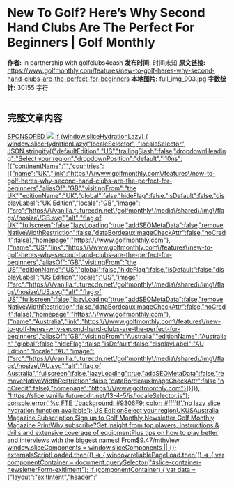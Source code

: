 # New To Golf? Here’s Why Second Hand Clubs Are The Perfect For Beginners | Golf Monthly

**作者:** In partnership with golfclubs4cash
**发布时间:** 时间未知
**原文链接:** https://www.golfmonthly.com/features/new-to-golf-heres-why-second-hand-clubs-are-the-perfect-for-beginners
**本地图片:** full_img_003.jpg
**字数统计:** 30155 字符

---

## 完整文章内容

<a href="SPONSORED_LINK_URL" target="SPONSORED_LINK_MODE" >
<span>SPONSORED</span>
<img src="SPONSORED_IMAGE_URL" />
    if (window.sliceHydrationLazy) {
        window.sliceHydrationLazy("localeSelector", "localeSelector", JSON.stringify({"defaultEdition":"US","trailingSlash":false,"dropdownHeading":"Select your region","dropdownPosition":"default","l10ns":[{"continentName":"","countries":[{"name":"UK","link":"https:\/\/www.golfmonthly.com\/features\/new-to-golf-heres-why-second-hand-clubs-are-the-perfect-for-beginners","aliasOf":"GB","visitingFrom":"the UK","editionName":"UK","global":false,"hideFlag":false,"isDefault":false,"displayLabel":"UK Edition","locale":"GB","image":{"src":"https:\/\/vanilla.futurecdn.net\/golfmonthly\/media\/shared\/img\/flags\/nosize\/GB.svg","alt":"flag of UK","fullscreen":false,"lazyLoading":true,"addSEOMetaData":false,"removeNativeWidthRestriction":false,"dataBordeauxImageCheckAttr":false,"noCredit":false},"homepage":"https:\/\/www.golfmonthly.com"},{"name":"US","link":"https:\/\/www.golfmonthly.com\/features\/new-to-golf-heres-why-second-hand-clubs-are-the-perfect-for-beginners","aliasOf":"GB","visitingFrom":"the US","editionName":"US","global":false,"hideFlag":false,"isDefault":false,"displayLabel":"US Edition","locale":"US","image":{"src":"https:\/\/vanilla.futurecdn.net\/golfmonthly\/media\/shared\/img\/flags\/nosize\/US.svg","alt":"flag of US","fullscreen":false,"lazyLoading":true,"addSEOMetaData":false,"removeNativeWidthRestriction":false,"dataBordeauxImageCheckAttr":false,"noCredit":false},"homepage":"https:\/\/www.golfmonthly.com"},{"name":"Australia","link":"https:\/\/www.golfmonthly.com\/features\/new-to-golf-heres-why-second-hand-clubs-are-the-perfect-for-beginners","aliasOf":"GB","visitingFrom":"Australia","editionName":"Australian","global":false,"hideFlag":false,"isDefault":false,"displayLabel":"AU Edition","locale":"AU","image":{"src":"https:\/\/vanilla.futurecdn.net\/golfmonthly\/media\/shared\/img\/flags\/nosize\/AU.svg","alt":"flag of Australia","fullscreen":false,"lazyLoading":true,"addSEOMetaData":false,"removeNativeWidthRestriction":false,"dataBordeauxImageCheckAttr":false,"noCredit":false},"homepage":"https:\/\/www.golfmonthly.com"}]}]}), "https://slice.vanilla.futurecdn.net/13-4-5/js/localeSelector.js");
        console.error('%c FTE ','background: #9306F9; color: #ffffff','no lazy slice hydration function available');
US EditionSelect your regionUKUSAustralia
Magazine Subscription
Sign up to Golf Monthly Newsletter
Golf Monthly Magazine PrintWhy subscribe?Get insight from top players, instructions & drills and extensive coverage of equipmentPlus tips on how to play better and interviews with the biggest names! From$9.47/mthView
    window.sliceComponents = window.sliceComponents || {};
    externalsScriptLoaded.then(() => {
        window.reliablePageLoad.then(() => {
            var componentContainer = document.querySelector("#slice-container-newsletterForm-exitIntent");
            if (componentContainer) {
                var data = {"layout":"exitIntent","header":"<svg width=\"179\" height=\"50\" viewBox=\"0 0 179 50\" xmlns=\"http:\/\/www.w3.org\/2000\/svg\">\n<title>Golf Monthly<\/title>\n  <defs>\n    <path id=\"path-1\" d=\"M.019.082h132.525V50H.019z\"\/>\n  <\/defs>\n  <path d=\"M73.779 39.167c-7.268 0-14.062-6.531-14.062-13.457v-.96c0-6.925 6.785-13.503 14.053-13.503 7.337 0 13.909 6.578 13.909 13.503v.96c0 6.926-6.563 13.457-13.9 13.457zM73.769 50c14.81 0 25.918-11.177 25.918-24.96v-.136C99.687 11.12 88.717.082 73.905.082c-14.81 0-25.919 11.176-25.919 24.959v.137C47.986 38.96 58.957 50 73.768 50z\" id=\"Fill-1\" fill=\"#1B1B1B\"\/>\n  <path id=\"Fill-2\" fill=\"#1B1B1B\" mask=\"url(#mask-2)\" d=\"M101.508 49.314h31.036V38.723h-18.895V.693h-12.141v48.621\"\/>\n  <path d=\"M26.125 50c8.708 0 15.006-3.427 20.08-7.61l-.026-21.04h-17.37l.072 8.756h6.413l-.046 6.749c-1.988 1.303-5.759 2.288-8.981 2.288-7.612 0-14.066-5.825-14.066-13.574v-.706c0-7.337 6.45-13.307 13.376-13.307 4.731 0 9.039 1.49 12.467 4.37l7.28-8.85C40.25 2.687 34.284.082 25.851.082 10.97.082 0 11.052 0 25.04v.137C0 39.715 11.177 50 26.125 50\" id=\"Fill-4\" fill=\"#1B1B1B\" mask=\"url(#mask-2)\"\/>\n  <path id=\"Fill-6\" fill=\"#1B1B1B\" d=\"M134.553 49.314h12.354V31.128h18.15v-9.93h-17.71v-9.626h20.438V.692h-33.232v48.622\"\/>\n  <path id=\"Fill-7\" fill=\"#1B1B1B\" d=\"M178.133 49.314v-1.987h-4.184l2.845-1.862v-.041l-2.866-1.873h4.205v-2.019h-7.322v2.144l2.835 1.748-2.835 1.746v2.144h7.322\"\/>\n  <path d=\"M176.449 37.247c0 1.109-.92 1.873-1.977 1.873h-.021c-1.056 0-1.956-.743-1.956-1.852 0-1.12.921-1.882 1.977-1.882h.021c1.057 0 1.956.742 1.956 1.861zm1.83.02c0-2.258-1.704-3.952-3.807-3.952h-.021c-2.102 0-3.786 1.673-3.786 3.932 0 2.26 1.705 3.954 3.807 3.954h.021c2.103 0 3.787-1.673 3.787-3.933z\" id=\"Fill-8\" fill=\"#1B1B1B\"\/>\n  <path id=\"Fill-9\" fill=\"#1B1B1B\" d=\"M178.133 32.983v-2.008h-4.016l4.016-3.128V26.07h-7.322v2.008h3.87l-3.87 3.013v1.893h7.322\"\/>\n  <path id=\"Fill-10\" fill=\"#1B1B1B\" d=\"M178.133 23.611v-2.029h-5.544v-2.196h-1.778v6.422h1.778V23.61h5.544\"\/>\n  <path id=\"Fill-11\" fill=\"#1B1B1B\" d=\"M178.133 19.124v-2.029h-2.782v-2.604h2.782v-2.03h-7.322v2.03h2.74v2.604h-2.74v2.03h7.322\"\/>\n  <path id=\"Fill-12\" fill=\"#1B1B1B\" d=\"M178.133 11.792V6.217h-1.778v3.546h-5.544v2.03h7.322\"\/>\n  <path id=\"Fill-13\" fill=\"#1B1B1B\" d=\"M178.133 5.433v-2.04h-2.772l-4.55-2.782v2.27l2.668 1.516-2.668 1.506v2.312l4.581-2.782h2.741\"\/>\n<\/svg>\n","tagline":"Subscribe to the Golf Monthly newsletter to stay up to date with all the latest tour news, equipment news, reviews, head-to-heads and buyer\u2019s guides from our team of experienced experts.","formFooterText":"By submitting your information you agree to the <a href=\"https:\/\/futureplc.com\/terms-conditions\/\" target=\"_blank\">Terms & Conditions<\/a> and <a href=\"https:\/\/futureplc.com\/privacy-policy\/\" target=\"_blank\">Privacy Policy<\/a> and are aged 16 or over.","successMessage":{"body":"Thank you for signing up. You will receive a confirmation email shortly."},"failureMessage":"There was a problem. Please refresh the page and try again.","method":"POST","inputs":[{"type":"hidden","name":"NAME"},{"type":"email","name":"MAIL","placeholder":"Your Email Address","required":true},{"type":"hidden","name":"NEWSLETTER_CODE","value":"XGM-X"},{"type":"hidden","name":"LANG","value":"EN"},{"type":"hidden","name":"SOURCE","value":"15"},{"type":"hidden","name":"COUNTRY"},{"type":"checkbox","name":"CONTACT_OTHER_BRANDS","label":{"text":"Contact me with news and offers from other Future brands"}},{"type":"checkbox","name":"CONTACT_PARTNERS","label":{"text":"Receive email from us on behalf of our trusted partners or sponsors"}},{"type":"submit","value":"Sign me up","required":true}],"endpoint":"https:\/\/newsletter-subscribe.futureplc.com\/v2\/submission\/submit","cookieExpiryDays":30,"ariaLabels":{"exitIntent":{"closeButton":"Close"}}};
                var newsletterForm;(()=>{"use strict";var e={973:(e,t,n)=>{function o(e,t){(null==t||t>e.length)&&(t=e.length);for(var n=0,o=new Array(t);n<t;n++)o[n]=e[n];return o}function r(e,t){return function(e){if(Array.isArray(e))return e}(e)||function(e,t){var n=null==e?null:"undefined"!=typeof Symbol&&e[Symbol.iterator]||e["@@iterator"];if(null!=n){var o,r,a=[],l=!0,i=!1;try{for(n=n.call(e);!(l=(o=n.next()).done)&&(a.push(o.value),!t||a.length!==t);l=!0);}catch(e){i=!0,r=e}finally{try{l||null==n.return||n.return()}finally{if(i)throw r}}return a}}(e,t)||function(e,t){if(e){if("string"==typeof e)return o(e,t);var n=Object.prototype.toString.call(e).slice(8,-1);return"Object"===n&&e.constructor&&(n=e.constructor.name),"Map"===n||"Set"===n?Array.from(e):"Arguments"===n||/^(?:Ui|I)nt(?:8|16|32)(?:Clamped)?Array$/.test(n)?o(e,t):void 0}}(e,t)||function(){throw new TypeError("Invalid attempt to destructure non-iterable instance.\nIn order to be iterable, non-array objects must have a [Symbol.iterator]() method.")}()}n.r(t),n.d(t,{default:()=>O});var a=n(651),l=n.n(a);function i(e,t,n){return t in e?Object.defineProperty(e,t,{value:n,enumerable:!0,configurable:!0,writable:!0}):e[t]=n,e}var c=function(e){if("undefined"!=typeof document){var t=document.cookie.match("(^|;) ?".concat(e,"=([^;]*)(;|$)"));return t?t[2]:null}return null};function u(e,t){var n=Object.keys(e);if(Object.getOwnPropertySymbols){var o=Object.getOwnPropertySymbols(e);t&&(o=o.filter((function(t){return Object.getOwnPropertyDescriptor(e,t).enumerable}))),n.push.apply(n,o)}return n}function s(e){for(var t=1;t<arguments.length;t++){var n=null!=arguments[t]?arguments[t]:{};t%2?u(Object(n),!0).forEach((function(t){i(e,t,n[t])})):Object.getOwnPropertyDescriptors?Object.defineProperties(e,Object.getOwnPropertyDescriptors(n)):u(Object(n)).forEach((function(t){Object.defineProperty(e,t,Object.getOwnPropertyDescriptor(n,t))}))}return e}const d=function(e){var t=e.name,n=e.value,o=e.label,u=e.type,d=e.placeholder,m=e.required,f=void 0!==m&&m,v=e.disabled,p=void 0!==v&&v,y=e.inputClassName,w=e.setFormValues,h=e.autofocus,b=r((0,a.useState)(u),2),E=b[0],_=b[1];(0,a.useEffect)((function(){if(navigator.userAgent.indexOf("Opera Mini")>-1&&"email"===(null==E?void 0:E.toLowerCase())&&_("text"),"hidden"===(null==u?void 0:u.toLowerCase())&&t&&(w((function(e){return s(s({},e),{},i({},t,n))})),"COUNTRY"===(null==t?void 0:t.toUpperCase()))){var e=c("FTR_Country_Code")||c("FTR_User_Defined_Country_Code")||void 0;w((function(n){return s(s({},n),{},i({},t,e))}))}}),[]);var g=l().createElement("input",{"data-hydrate":!0,type:E,className:"form__".concat(u,"-input ").concat(y),value:n,name:t,required:f,disabled:p,placeholder:d,autoFocus:h,onChange:function(e){if("submit"!==u){var t=e.target,n=t.name,o=t.value,r=t.checked;w((function(e){return s(s({},e),{},i({},n,"checkbox"===u?r:o))}))}}});return o?l().createElement("label",{className:"form__".concat(u,"-label")},g,o.text):l().createElement(l().Fragment,null,g)};var m=function(e){var t=e.layout,n=e.method,o=e.action,i=e.handleSubmit,c=e.inputs,u=r((0,a.useState)({}),2),s=u[0],m=u[1];return l().createElement("form",{"data-hydrate":!0,className:"newsletter-form__form newsletter-form__form--".concat(t),method:n,action:o,onSubmit:function(e){return i(e,s)}},null==c?void 0:c.map((function(e){return l().createElement(d,{key:"".concat(e.name,"-").concat(e.value),setFormValues:m,autofocus:"exitIntent"===t&&"email"===e.type||void 0,type:e.type,label:e.label,value:e.value,name:e.name,placeholder:e.placeholder,required:e.required,inputClassName:"form_input form__".concat(e.type,"-input form__").concat(e.type,"-input--").concat(t)})})))};const f=function(e,t){setTimeout((function(){window.freyr.cmd.push((function(){window.freyr.pushAndUpdate(e,t)}))}),0)};var v=function(e){var t,n,o,r,a,l,i,c,u,s,d={submission:{name:null!==(t=null==e?void 0:e.NAME)&&void 0!==t?t:"",email:null!==(n=null==e?void 0:e.MAIL)&&void 0!==n?n:"",code:null!==(o=null==e?void 0:e.NEWSLETTER_CODE)&&void 0!==o?o:"",source:null!==(r=null==e?void 0:e.SOURCE)&&void 0!==r?r:0,language:null!==(a=null==e?void 0:e.LANG)&&void 0!==a?a:"",country:null!==(l=null==e?void 0:e.COUNTRY)&&void 0!==l?l:"",consent:{marketing:null!==(i=null!==(c=Boolean(null==e?void 0:e.CONTACT_OTHER_BRANDS))&&void 0!==c?c:Boolean(null==e?void 0:e.CONTACT_OTHER_BRANDS_AND_PARTNERS))&&void 0!==i&&i,data:null!==(u=null!==(s=Boolean(null==e?void 0:e.CONTACT_PARTNERS))&&void 0!==s?s:Boolean(null==e?void 0:e.CONTACT_OTHER_BRANDS_AND_PARTNERS))&&void 0!==u&&u}}};return JSON.stringify(d)},p=function(e){var t=e.layout,n=e.source;return"exitIntent"===t?"SIGNUP - Exit Intent - ".concat(n):"Newsletter signup - ".concat(n)};function y(e){for(var t=[],n=1;n<arguments.length;n++)t[n-1]=arguments[n];e&&e.addEventListener&&e.addEventListener.apply(e,t)}function w(e){for(var t=[],n=1;n<arguments.length;n++)t[n-1]=arguments[n];e&&e.removeEventListener&&e.removeEventListener.apply(e,t)}var h="undefined"!=typeof window,b=function(e,t){return new URLSearchParams(e).get(t)};const E=h?function(e){var t=window.location,n=(0,a.useState)((function(){return b(t.search,e)})),o=n[0],r=n[1];return(0,a.useEffect)((function(){var n=function(){r(b(t.search,e))};return y(window,"popstate",n),y(window,"pushstate",n),y(window,"replacestate",n),function(){w(window,"popstate",n),w(window,"pushstate",n),w(window,"replacestate",n)}}),[]),o}:function(){return null};function _(){return _=Object.assign||function(e){for(var t=1;t<arguments.length;t++){var n=arguments[t];for(var o in n)Object.prototype.hasOwnProperty.call(n,o)&&(e[o]=n[o])}return e},_.apply(this,arguments)}const g=l().memo((function(e){return l().createElement("svg",_({width:"22px",height:"22px",viewBox:"0 0 384 512"},e),l().createElement("path",{d:"M231.6 256l130.1-130.1c4.7-4.7 4.7-12.3 0-17l-22.6-22.6c-4.7-4.7-12.3-4.7-17 0L192 216.4 61.9 86.3c-4.7-4.7-12.3-4.7-17 0l-22.6 22.6c-4.7 4.7-4.7 12.3 0 17L152.4 256 22.3 386.1c-4.7 4.7-4.7 12.3 0 17l22.6 22.6c4.7 4.7 12.3 4.7 17 0L192 295.6l130.1 130.1c4.7 4.7 12.3 4.7 17 0l22.6-22.6c4.7-4.7 4.7-12.3 0-17L231.6 256z"}))})),S=function(e){var t=e.ariaLabels,n=e.children,o=e.cookieExpiryDays,i=e.mobile,u=r((0,a.useState)(!1),2),s=u[0],d=u[1],m=r((0,a.useState)(!1),2),v=m[0],p=m[1],y=(0,a.useRef)(null),w=(0,a.useRef)(null),h=function e(){var t,n=null===(t=window.ffte)||void 0===t?void 0:t.site,r=n?"FTR_Exit_Intent_Display-".concat(n):"FTR_Exit_Intent_Display";if(!c(r)){var a;y.current=null!==(a=document.activeElement)&&void 0!==a?a:null,d(!0);var l=new Date;l.setDate(l.getDate()+(null!=o?o:30)),function(e){var t=e.name,n=e.value,o=e.expireDate,r=e.secure,a=e.path,l=e.domain,i=o?" Expires=".concat(null==o?void 0:o.toUTCString(),";"):"",c=a?" Path=".concat(a,";"):"",u=l&&"localhost"!==window.location.hostname&&"127.0.0.1"!==window.location.hostname?" Domain=".concat(l,";"):"",s=r?" Secure;":"";document.cookie="".concat(t,"=").concat(n,";").concat(i).concat(c).concat(u).concat(s)}({name:r,value:"0",expireDate:l,secure:!0,path:"/"}),f("newsletterEvent",{newsletter:{action:"show",modal:"SIGNUP - Exit Intent - 15"}}),document.body.addEventListener("keydown",_)}document.body.removeEventListener("touchstart",b),document.body.removeEventListener("mouseleave",e)},b=function(){var e,t,n,o=(e=function(){var e,t,n=null!==(e=document.querySelector("#article-body"))&&void 0!==e?e:null;if(n){var r=n.offsetHeight,a=n.getBoundingClientRect().top+window.scrollY+r*((null!==(t=null==i?void 0:i.scrollDepthTrigger)&&void 0!==t?t:1)/100);window.scrollY+window.innerHeight>=a&&!v&&(p(!0),h(),window.removeEventListener("scroll",o))}},t=500,function(){for(var o=arguments.length,r=new Array(o),a=0;a<o;a++)r[a]=arguments[a];clearTimeout(n),n=setTimeout((function(){return e.apply(void 0,r)}),t)});window.addEventListener("scroll",o,{passive:!0})};(0,a.useEffect)((function(){var e;(null!==(e=window.reliableDOMContentLoaded)&&void 0!==e?e:Promise.resolve()).then((function(){window.innerWidth<700&&null!=i&&i.enabled&&(null!=i&&i.setTimerDelay&&setTimeout((function(){return h()}),null==i?void 0:i.setTimerDelay),null!=i&&i.scrollDepthTrigger&&document.body.addEventListener("touchstart",b)),window.innerWidth>=700&&document.body.addEventListener("mouseleave",h)})).catch((function(e){return console.error(e)}))}),[]);var _=(0,a.useCallback)((function(e){if("Tab"===e.key){var t,n,o=Array.from(null!==(t=null===(n=w.current)||void 0===n?void 0:n.querySelectorAll('button, a, input:not([type="hidden"])'))&&void 0!==t?t:[]).filter((function(e){return e instanceof HTMLElement}));if(0===o.length)return;var r=o[0],a=o[o.length-1];e.shiftKey&&document.activeElement===r?(e.preventDefault(),a.focus()):e.shiftKey||document.activeElement!==a||(e.preventDefault(),r.focus())}}),[]);return"email"===E("utm_medium")?null:s?l().createElement("div",{ref:w,className:"exit-intent exit-intent__background","aria-hidden":!s},l().createElement("div",{className:"exit-intent__wrapper",role:"dialog","aria-modal":"true","aria-labelledby":"Newsletter Exit Intent"},l().createElement("button",{onClick:function(){d(!1),y.current&&y.current.focus(),document.body.removeEventListener("keydown",_),f("newsletterEvent",{newsletter:{action:"close",modal:"SIGNUP - Exit Intent - 15"}})},className:"exit-intent__close-button",title:null==t?void 0:t.closeButton,"aria-label":null==t?void 0:t.closeButton},l().createElement(g,null)),n)):null},O=function(e){var t,n=e.layout,o=e.header,i=e.headerIcon,c=e.tagline,u=e.formFooterText,s=e.successMessage,d=e.failureMessage,y=e.inputs,w=e.cookieExpiryDays,h=e.endpoint,b=void 0===h?"":h,E=e.method,_=void 0===E?"GET":E,g=e.mobile,O=e.analytics,T=(0,a.useRef)(null),N=r((0,a.useState)(!0),2),R=N[0],x=N[1],C=r((0,a.useState)(""),2),L=C[0],D=C[1],k=r((0,a.useState)(!1),2),A=k[0],j=k[1];(0,a.useEffect)((function(){if(null!=O&&O.length&&T.current){var e,t=(null===(e=y.find((function(e){return"SOURCE"===e.name})))||void 0===e?void 0:e.value)||"0";O.some((function(e){return"widgetViewed"===e.analyticsType}))&&function(e){var t=e.toObserve,n=e.layout,o=e.source;if("undefined"!=typeof IntersectionObserver){var r=new IntersectionObserver((function(e){e.forEach((function(e){return e.isIntersecting?(f("newsletterEvent",{newsletter:{action:"viewable",modal:p({layout:n,source:null!=o?o:"0"})}}),r.unobserve(t),function(){}):function(){}}))}),{threshold:[.5]});r.observe(t)}}({toObserve:T.current,layout:n,source:t})}}),[]);var I=l().createElement("div",{"data-hydrate":!0,ref:T,className:"newsletter-form__wrapper newsletter-form__wrapper--".concat(n)},l().createElement("div",{className:"newsletter-form__container"},(o||(null==i?void 0:i.svgContents))&&l().createElement("section",{className:"newsletter-form__top-bar"},"sidebar"===n&&i&&null!=i&&i.svgContents?l().createElement("span",{className:"newsletter-form__headerIcon",dangerouslySetInnerHTML:{__html:null==i?void 0:i.svgContents}}):null,o&&l().createElement("div",{className:"newsletter-form__header",dangerouslySetInnerHTML:{__html:o}})),l().createElement("section",{className:"newsletter-form__main-section"},c&&l().createElement("p",{className:"newsletter-form__strapline"},c),R?l().createElement(m,{layout:n,method:_,action:b,handleSubmit:function(e,t){e.preventDefault(),function(e){var t=e.formValues,n=e.endpoint,o=e.method,r=e.setFormMessage,a=e.successMessage,i=e.failureMessage,c=e.setRenderEmailForm,u=e.layout,s=e.setKiosqSuccessLayoutDisplayed;t&&!t.NAME&&fetch(n,{method:o,headers:new Headers({"Content-Type":"application/json",Accept:"application/json"}),body:v(t)}).then((function(e){return e.json()})).then((function(e){var n,o=null==a?void 0:a.body;"kiosq"===u&&(s(!0),o=function(e){if(!e)return null;var t=e.title,n=e.body,o=e.buttonText,r=document.querySelector(".kiosq-description"),a=document.querySelector(".kiosq-conditions");return r&&r.insertAdjacentHTML("afterend","<style>.kiosq-description {display:none;}</style>"),a&&a.insertAdjacentHTML("afterend","<style>.kiosq-conditions {display:none;}</style>"),l().createElement("div",{"data-hydrate":!0,className:"newsletter-form__message--kiosq"},l().createElement("p",{className:"newsletter-form__message--kiosq-title"},t),l().createElement("p",{className:"newsletter-form__message--kiosq-text"},n),l().createElement("button",{className:"newsletter-form__message--kiosq-button",onClick:function(){document.dispatchEvent(new CustomEvent("kiosqRegwall",{detail:{message:"email sent"}})),localStorage.setItem("kiosqRegwall","Email already sent")}},o))}(a));var d=e.workflow.id?"successmessage":"failuremessage";f("newsletterEvent",{newsletter:{action:d,modal:p({layout:u,source:null!==(n=null==t?void 0:t.SOURCE)&&void 0!==n?n:"0"})}}),r(e.workflow.id?o:i),c(!1)})).catch((function(e){r(i),c(!1),console.error("Form Slice - ".concat(i,": ").concat(e))}))}({formValues:t,endpoint:b,method:_,successMessage:s,failureMessage:d,setFormMessage:D,setRenderEmailForm:x,layout:n,setKiosqSuccessLayoutDisplayed:j})},inputs:y}):l().createElement("div",{className:"newsletter-form__message"},L),u&&!A&&l().createElement("footer",{className:"newsletter-form__footer",dangerouslySetInnerHTML:{__html:u}}))));return"exitIntent"===n?l().createElement(S,{mobile:g,cookieExpiryDays:w,ariaLabels:null===(t=e.ariaLabels)||void 0===t?void 0:t.exitIntent},I):I}},745:(e,t,n)=>{var o=n(81);t.createRoot=o.createRoot,t.hydrateRoot=o.hydrateRoot},651:e=>{e.exports=window.slice.React},81:e=>{e.exports=window.slice.ReactDOM}},t={};function n(o){var r=t[o];if(void 0!==r)return r.exports;var a=t[o]={exports:{}};return e[o](a,a.exports,n),a.exports}n.n=e=>{var t=e&&e.__esModule?()=>e.default:()=>e;return n.d(t,{a:t}),t},n.d=(e,t)=>{for(var o in t)n.o(t,o)&&!n.o(e,o)&&Object.defineProperty(e,o,{enumerable:!0,get:t[o]})},n.o=(e,t)=>Object.prototype.hasOwnProperty.call(e,t),n.r=e=>{"undefined"!=typeof Symbol&&Symbol.toStringTag&&Object.defineProperty(e,Symbol.toStringTag,{value:"Module"}),Object.defineProperty(e,"__esModule",{value:!0})};var o={};(()=>{n.d(o,{default:()=>e});const e={hydrate:function(e,t){var o=n(651),r=n(745),a=n(973).default;r.hydrateRoot(t,o.createElement(a,e))}}})(),newsletterForm=o.default})();
//# sourceMappingURL=newsletterForm.js.map
                window.sliceComponents.newsletterForm = newsletterForm;
                var triggerHydrate = function() {
                    window.sliceComponents.newsletterForm.hydrate(data, componentContainer);
                if (window.lazyObserveElement) {
                    window.lazyObserveElement(componentContainer, triggerHydrate);
        }).catch(err => console.error('%c FTE ','background: #9306F9; color: #ffffff','Hydration Script has failed for newsletterForm-exitIntent Slice', err));
    }).catch(err => console.error('%c FTE ','background: #9306F9; color: #ffffff','Externals script failed to load', err));
Best Golf Club Sets For Beginners 2025 - 12 top models tested and reviewed
I Asked My Team To Find The Best Driver For Under £150 And They Delivered
I Tested The 6-Year-Old Set Of Irons That Recently Won $4 Million On The PGA Tour
Best Budget Golf Clubs 2025 - Our favorite clubs for those on a budget
Why Custom Fit Clubs Will Change Your Game For The Better
What Are The Rarest Second Hand Golf Clubs?
10 Reasons Why Club Fitting Is A Game-Changer For High Handicappers
    if (window.sliceHydrationLazy) {
        window.sliceHydrationLazy("regionRedirectBanner", "regionRedirectBanner", JSON.stringify({"currentEdition":"US","translations":[]}), "https://slice.vanilla.futurecdn.net/13-4-5/js/regionRedirectBanner.js");
        console.error('%c FTE ','background: #9306F9; color: #ffffff','no lazy slice hydration function available');
FlexiLoader.requires.push((function () {
if (Flexi.Carouzelize) {
Sponsor Content Created With
New To Golf? Here’s Why Second Hand Clubs Are The Perfect For Beginners
Buying used golf clubs makes a lot of sense, especially if you’re a newcomer - and not just because it’s more affordable 
Sign up to Golf Monthly Newsletter
(Image credit: Future)
In partnership with golfclubs4cash 
Golf is an addictive sport. Sometimes all it takes is one good shot, one straight out of the sweetspot, and you’re hooked. Golf can also be expensive, which is something beginners realise the moment they decide to look into buying their first set of clubs and play the game more regularly.For some, it will be too much of a barrier, especially at a time when our disposable incomes are being squeezed. It can be difficult to justify spending hundreds of pounds on a new hobby, one that you can’t be totally sure that you’re going to stick with (remember when you took up snowboarding for a week?).We wouldn’t want to advise anyone against buying new clubs completely. If you’ve worked out your budget, you’ve done your research, and you know what clubs are suitable for your game, go for it.However, if you’re on a stricter budget and you want to proceed with a bit more caution, the second hand golf equipment market is a fantastic option. Here’s why…Choice (Image credit: Howard Boylan)golfclubs4cash, Europe’s largest retailer of second hand golf equipment, has a constantly rotating inventory of 40,000 clubs. In other words, you shouldn’t struggle to find the brand or model you’re after.Although golfclubs4cash currently has two stores - one in Warrington and one in Edinburgh - there's another opening up very soon in Milton Keynes to cater for golfers based more south. But if these locations still don't work for you, the website and app is easy to navigate, and the search function helps to narrow down your hunt for the perfect club(s).So, just because you’re not in a pro shop or high street retailer that has all the latest equipment, you’re not limited; in fact, the sheer number of listings on any given day means you have far greater choice than pretty much anywhere else.golfclubs4cash list hundreds of 'new' clubs daily, so there will always be something different to try at varying price points(Image credit: Howard Boylan)AffordabilityThe most obvious benefit with buying second hand golf clubs is the money you’ll save. This is why most golfers buy used clubs, not just beginners. Brand-new golf equipment has become very expensive. Quite simply, new clubs, even those in the mid-price range, are too much of an outlay for a lot of people.“Some of the best players in the world play with clubs that are several years old, which tells you everything”As much as we champion the latest technology, just because you’re buying golf clubs that are several generations old, it doesn’t necessarily mean you’re going to miss out on any significant performance benefits. In fact, some of the best players in the world play with clubs that are several years old, which tells you everything.Your standards change (Image credit: Future)Let’s say you’re a beginner and you spend £1,200 on a new set of irons, maybe as much as £2,000 with a full set of woods and wedges. You’re a natural and soon find that the clubs you bought are no longer suitable.This happens: beginners get better, perhaps via some lessons. The opposite happens, too. Caught up in the excitement of starting a new hobby on the back of a few enjoyable range sessions, you go and buy a set of clubs that are more suitable for professionals - and you struggle!“Buying second hand means you can experiment and keep your spending down until you’ve reached a more consistent level”You can spend a significant chunk of cash on a new set of clubs only to find that, because you’ve got better/worse a few months later, you need to make a change. Buying second hand means you can experiment and keep your spending down until you’ve reached a more consistent level. At golfclubs4cash, you get a set period of time to try a club that you've bought and if you're not getting on with it, you can return it - no questions asked.Further down the line, maybe in as little as six months or a year - perhaps when you’ve joined a club, got a handicap, or simply increased the number of rounds you’re playing - you might know exactly what you need and you’ve saved enough to buy new. Or, you might continue to buy second hand because, well, it’s more friendly on the bank balance.Invest In Your Game Step-by-step A half set is an excellent starting point for a beginner, which can easily be compiled at golfclubs4cash(Image credit: Future)Not all beginners want to go ‘all in’ straight away. Just because you’ve decided you want to play more golf, it doesn’t mean you’re about to play two or three times a week and need the full 14 clubs.Playing golf isn’t just defined as playing 18-hole rounds, either. Maybe you’ve started to enjoy hitting balls at the range on your lunch hour or as a means of unwinding at the weekends - in which case a driver and a couple of irons and/or wedges is really all you’re looking for.The beauty of buying used clubs is that you can pick individual clubs one at a time, and build a bag (golfclubs4cash even has a new Build A Bag feature) at your own pace. This means there’s no big initial outlay and you have all the time you want to add clubs as and when you want, and, again, as you start to understand your game a little better. And if you're unsure what you need, a friendly member of staff at golfclubs4cash will be happy to help, either on the phone or in person.
    window.sliceComponents = window.sliceComponents || {};
    externalsScriptLoaded.then(() => {
        window.reliablePageLoad.then(() => {
            var componentContainer = document.querySelector("#slice-container-newsletterForm-articleInbodyContent-SaPUL5dRG4fHTVJS7E7eEA");
            if (componentContainer) {
                var data = {"layout":"inbodyContent","header":"Get the Golf Monthly Newsletter","tagline":"Subscribe to the Golf Monthly newsletter to stay up to date with all the latest tour news, equipment news, reviews, head-to-heads and buyer\u2019s guides from our team of experienced experts.","formFooterText":"By submitting your information you agree to the <a href=\"https:\/\/futureplc.com\/terms-conditions\/\" target=\"_blank\">Terms & Conditions<\/a> and <a href=\"https:\/\/futureplc.com\/privacy-policy\/\" target=\"_blank\">Privacy Policy<\/a> and are aged 16 or over.","successMessage":{"body":"Thank you for signing up. You will receive a confirmation email shortly."},"failureMessage":"There was a problem. Please refresh the page and try again.","method":"POST","inputs":[{"type":"hidden","name":"NAME"},{"type":"email","name":"MAIL","placeholder":"Your Email Address","required":true},{"type":"hidden","name":"NEWSLETTER_CODE","value":"XGM-X"},{"type":"hidden","name":"LANG","value":"EN"},{"type":"hidden","name":"SOURCE","value":"60"},{"type":"hidden","name":"COUNTRY"},{"type":"checkbox","name":"CONTACT_OTHER_BRANDS","label":{"text":"Contact me with news and offers from other Future brands"}},{"type":"checkbox","name":"CONTACT_PARTNERS","label":{"text":"Receive email from us on behalf of our trusted partners or sponsors"}},{"type":"submit","value":"Sign me up","required":true}],"endpoint":"https:\/\/newsletter-subscribe.futureplc.com\/v2\/submission\/submit","analytics":[{"analyticsType":"widgetViewed"}],"ariaLabels":{}};

---

## 元数据信息

```json
{
  "title": "New To Golf? Here’s Why Second Hand Clubs Are The Perfect For Beginners | Golf Monthly",
  "author": "In partnership with golfclubs4cash",
  "publishDate": "时间未知",
  "url": "https://www.golfmonthly.com/features/new-to-golf-heres-why-second-hand-clubs-are-the-perfect-for-beginners",
  "contentLength": 30155,
  "featuredImage": "https://cdn.mos.cms.futurecdn.net/DV4KTibusgw7eHE7mPCvyE.jpg",
  "extractedAt": "2025-07-04T11:29:30.512Z"
}
```

---
*深度提取时间: 2025-07-04T11:29:30.512Z*

